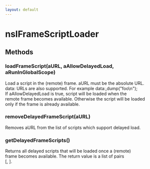 ```yaml
---
layout: default
---
```


# nsIFrameScriptLoader #

## Methods ##

### loadFrameScript(aURL, aAllowDelayedLoad, aRunInGlobalScope) ###
  
Load a script in the (remote) frame. aURL must be the absolute URL.  
data: URLs are also supported. For example data:,dump("foo\n");  
If aAllowDelayedLoad is true, script will be loaded when the  
remote frame becomes available. Otherwise the script will be loaded  
only if the frame is already available.  
  

### removeDelayedFrameScript(aURL) ###
  
Removes aURL from the list of scripts which support delayed load.  
  

### getDelayedFrameScripts() ###
  
Returns all delayed scripts that will be loaded once a (remote)  
frame becomes available. The return value is a list of pairs  
[<URL>, <WasLoadedInGlobalScope>].  
  
